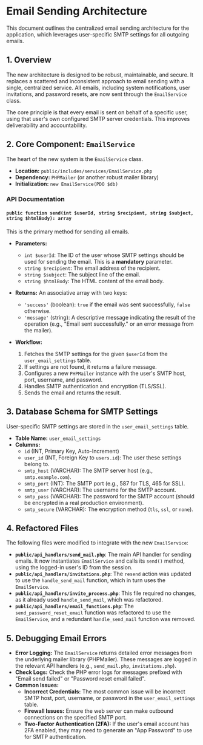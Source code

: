 # Email Sending Architecture

This document outlines the centralized email sending architecture for the application, which leverages user-specific SMTP settings for all outgoing emails.

## 1. Overview

The new architecture is designed to be robust, maintainable, and secure. It replaces a scattered and inconsistent approach to email sending with a single, centralized service. All emails, including system notifications, user invitations, and password resets, are now sent through the `EmailService` class.

The core principle is that every email is sent on behalf of a specific user, using that user's own configured SMTP server credentials. This improves deliverability and accountability.

## 2. Core Component: `EmailService`

The heart of the new system is the `EmailService` class.

- **Location:** `public/includes/services/EmailService.php`
- **Dependency:** `PHPMailer` (or another robust mailer library)
- **Initialization:** `new EmailService(PDO $db)`

### API Documentation

#### `public function send(int $userId, string $recipient, string $subject, string $htmlBody): array`

This is the primary method for sending all emails.

- **Parameters:**
  - `int $userId`: The ID of the user whose SMTP settings should be used for sending the email. This is a **mandatory** parameter.
  - `string $recipient`: The email address of the recipient.
  - `string $subject`: The subject line of the email.
  - `string $htmlBody`: The HTML content of the email body.

- **Returns:** An associative array with two keys:
  - `'success'` (boolean): `true` if the email was sent successfully, `false` otherwise.
  - `'message'` (string): A descriptive message indicating the result of the operation (e.g., "Email sent successfully." or an error message from the mailer).

- **Workflow:**
  1. Fetches the SMTP settings for the given `$userId` from the `user_email_settings` table.
  2. If settings are not found, it returns a failure message.
  3. Configures a new `PHPMailer` instance with the user's SMTP host, port, username, and password.
  4. Handles SMTP authentication and encryption (TLS/SSL).
  5. Sends the email and returns the result.

## 3. Database Schema for SMTP Settings

User-specific SMTP settings are stored in the `user_email_settings` table.

- **Table Name:** `user_email_settings`
- **Columns:**
  - `id` (INT, Primary Key, Auto-Increment)
  - `user_id` (INT, Foreign Key to `users.id`): The user these settings belong to.
  - `smtp_host` (VARCHAR): The SMTP server host (e.g., `smtp.example.com`).
  - `smtp_port` (INT): The SMTP port (e.g., 587 for TLS, 465 for SSL).
  - `smtp_user` (VARCHAR): The username for the SMTP account.
  - `smtp_pass` (VARCHAR): The password for the SMTP account (should be encrypted in a real production environment).
  - `smtp_secure` (VARCHAR): The encryption method (`tls`, `ssl`, or `none`).

## 4. Refactored Files

The following files were modified to integrate with the new `EmailService`:

- **`public/api_handlers/send_mail.php`**: The main API handler for sending emails. It now instantiates `EmailService` and calls its `send()` method, using the logged-in user's ID from the session.
- **`public/api_handlers/invitations.php`**: The `resend` action was updated to use the `handle_send_mail` function, which in turn uses the `EmailService`.
- **`public/api_handlers/invite_process.php`**: This file required no changes, as it already used `handle_send_mail`, which was refactored.
- **`public/api_handlers/email_functions.php`**: The `send_password_reset_email` function was refactored to use the `EmailService`, and a redundant `handle_send_mail` function was removed.

## 5. Debugging Email Errors

- **Error Logging:** The `EmailService` returns detailed error messages from the underlying mailer library (PHPMailer). These messages are logged in the relevant API handlers (e.g., `send_mail.php`, `invitations.php`).
- **Check Logs:** Check the PHP error logs for messages prefixed with "Email send failed" or "Password reset email failed".
- **Common Issues:**
  - **Incorrect Credentials:** The most common issue will be incorrect SMTP host, port, username, or password in the `user_email_settings` table.
  - **Firewall Issues:** Ensure the web server can make outbound connections on the specified SMTP port.
  - **Two-Factor Authentication (2FA):** If the user's email account has 2FA enabled, they may need to generate an "App Password" to use for SMTP authentication.
